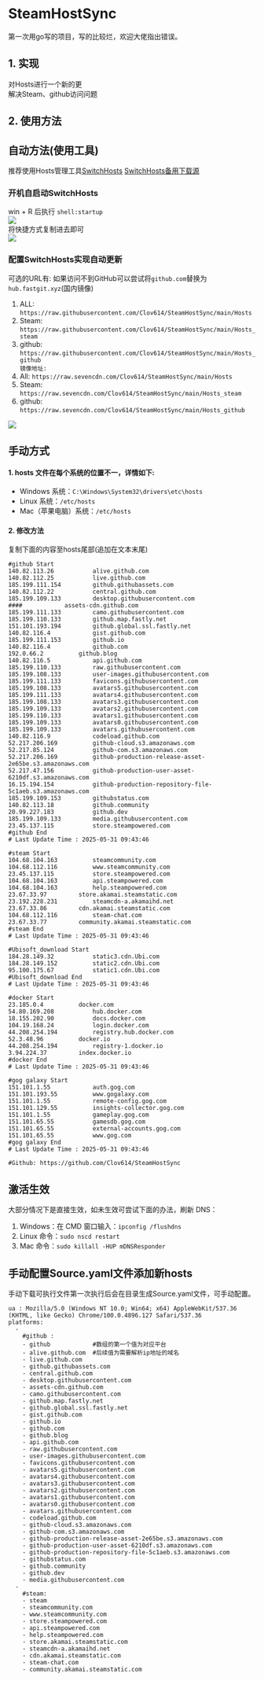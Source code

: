 # SteamHostSync
第一次用go写的项目，写的比较烂，欢迎大佬指出错误。

## 1. 实现
对Hosts进行一个新的更  
解决Steam、github访问问题

## 2. 使用方法
## 自动方法(使用工具)
推荐使用Hosts管理工具[SwitchHosts](https://github.com/oldj/SwitchHosts) 
[SwitchHosts备用下载源](https://nas.iaimi.info/s/nT5pb8jMQp32QwB)
### 开机自启动SwitchHosts
win + R 后执行 `shell:startup`    
![](/img/1.png)  
将快捷方式复制进去即可  
![](/img/2.png)  
### 配置SwitchHosts实现自动更新  
可选的URL有:
如果访问不到GitHub可以尝试将`github.com`替换为`hub.fastgit.xyz`(国内镜像)
1. ALL: `https://raw.githubusercontent.com/Clov614/SteamHostSync/main/Hosts`  
2. Steam: `https://raw.githubusercontent.com/Clov614/SteamHostSync/main/Hosts_steam`  
3. github: `https://raw.githubusercontent.com/Clov614/SteamHostSync/main/Hosts_github`    
`镜像地址:`
4. All: `https://raw.sevencdn.com/Clov614/SteamHostSync/main/Hosts`  
5. Steam: `https://raw.sevencdn.com/Clov614/SteamHostSync/main/Hosts_steam`  
6. github: `https://raw.sevencdn.com/Clov614/SteamHostSync/main/Hosts_github`  

![](/img/3.png)

## 手动方式
#### 1. hosts 文件在每个系统的位置不一，详情如下:
- Windows 系统：`C:\Windows\System32\drivers\etc\hosts`
- Linux 系统：`/etc/hosts`
- Mac（苹果电脑）系统：`/etc/hosts`

#### 2. 修改方法
复制下面的内容至hosts尾部(追加在文本末尾)

```
#github Start
140.82.113.26			alive.github.com
140.82.112.25			live.github.com
185.199.111.154			github.githubassets.com
140.82.112.22			central.github.com
185.199.109.133			desktop.githubusercontent.com
####			assets-cdn.github.com
185.199.111.133			camo.githubusercontent.com
185.199.110.133			github.map.fastly.net
151.101.193.194			github.global.ssl.fastly.net
140.82.116.4			gist.github.com
185.199.111.153			github.io
140.82.116.4			github.com
192.0.66.2			github.blog
140.82.116.5			api.github.com
185.199.110.133			raw.githubusercontent.com
185.199.108.133			user-images.githubusercontent.com
185.199.111.133			favicons.githubusercontent.com
185.199.108.133			avatars5.githubusercontent.com
185.199.111.133			avatars4.githubusercontent.com
185.199.108.133			avatars3.githubusercontent.com
185.199.109.133			avatars2.githubusercontent.com
185.199.110.133			avatars1.githubusercontent.com
185.199.109.133			avatars0.githubusercontent.com
185.199.109.133			avatars.githubusercontent.com
140.82.116.9			codeload.github.com
52.217.206.169			github-cloud.s3.amazonaws.com
52.217.85.124			github-com.s3.amazonaws.com
52.217.206.169			github-production-release-asset-2e65be.s3.amazonaws.com
52.217.47.156			github-production-user-asset-6210df.s3.amazonaws.com
16.15.194.154			github-production-repository-file-5c1aeb.s3.amazonaws.com
185.199.109.153			githubstatus.com
140.82.113.18			github.community
20.99.227.183			github.dev
185.199.109.133			media.githubusercontent.com
23.45.137.115			store.steampowered.com
#github End
# Last Update Time : 2025-05-31 09:43:46 

#steam Start
104.68.104.163			steamcommunity.com
104.68.112.116			www.steamcommunity.com
23.45.137.115			store.steampowered.com
104.68.104.163			api.steampowered.com
104.68.104.163			help.steampowered.com
23.67.33.97			store.akamai.steamstatic.com
23.192.228.231			steamcdn-a.akamaihd.net
23.67.33.86			cdn.akamai.steamstatic.com
104.68.112.116			steam-chat.com
23.67.33.77			community.akamai.steamstatic.com
#steam End
# Last Update Time : 2025-05-31 09:43:46 

#Ubisoft_download Start
184.28.149.32			static3.cdn.Ubi.com
184.28.149.152			static2.cdn.Ubi.com
95.100.175.67			static1.cdn.Ubi.com
#Ubisoft_download End
# Last Update Time : 2025-05-31 09:43:46 

#docker Start
23.185.0.4			docker.com
54.80.169.208			hub.docker.com
18.155.202.90			docs.docker.com
104.19.168.24			login.docker.com
44.208.254.194			registry.hub.docker.com
52.3.48.96			docker.io
44.208.254.194			registry-1.docker.io
3.94.224.37			index.docker.io
#docker End
# Last Update Time : 2025-05-31 09:43:46 

#gog galaxy Start
151.101.1.55			auth.gog.com
151.101.193.55			www.gogalaxy.com
151.101.1.55			remote-config.gog.com
151.101.129.55			insights-collector.gog.com
151.101.1.55			gameplay.gog.com
151.101.65.55			gamesdb.gog.com
151.101.65.55			external-accounts.gog.com
151.101.65.55			www.gog.com
#gog galaxy End
# Last Update Time : 2025-05-31 09:43:46 

#Github: https://github.com/Clov614/SteamHostSync

```

## 激活生效
大部分情况下是直接生效，如未生效可尝试下面的办法，刷新 DNS：
1. Windows：在 CMD 窗口输入：`ipconfig /flushdns`
2. Linux 命令：`sudo nscd restart`
3. Mac 命令：`sudo killall -HUP mDNSResponder`  

## 手动配置Source.yaml文件添加新hosts  
手动下载可执行文件第一次执行后会在目录生成Source.yaml文件，可手动配置。  

```
ua : Mozilla/5.0 (Windows NT 10.0; Win64; x64) AppleWebKit/537.36 (KHTML, like Gecko) Chrome/100.0.4896.127 Safari/537.36
platforms:
  -
    #github :
    - github            #数组的第一个值为对应平台
    - alive.github.com  #后续值为需要解析ip地址的域名
    - live.github.com
    - github.githubassets.com
    - central.github.com
    - desktop.githubusercontent.com
    - assets-cdn.github.com
    - camo.githubusercontent.com
    - github.map.fastly.net
    - github.global.ssl.fastly.net
    - gist.github.com
    - github.io
    - github.com
    - github.blog
    - api.github.com
    - raw.githubusercontent.com
    - user-images.githubusercontent.com
    - favicons.githubusercontent.com
    - avatars5.githubusercontent.com
    - avatars4.githubusercontent.com
    - avatars3.githubusercontent.com
    - avatars2.githubusercontent.com
    - avatars1.githubusercontent.com
    - avatars0.githubusercontent.com
    - avatars.githubusercontent.com
    - codeload.github.com
    - github-cloud.s3.amazonaws.com
    - github-com.s3.amazonaws.com
    - github-production-release-asset-2e65be.s3.amazonaws.com
    - github-production-user-asset-6210df.s3.amazonaws.com
    - github-production-repository-file-5c1aeb.s3.amazonaws.com
    - githubstatus.com
    - github.community
    - github.dev
    - media.githubusercontent.com
  -
    #steam:
    - steam
    - steamcommunity.com
    - www.steamcommunity.com
    - store.steampowered.com
    - api.steampowered.com
    - help.steampowered.com
    - store.akamai.steamstatic.com
    - steamcdn-a.akamaihd.net
    - cdn.akamai.steamstatic.com
    - steam-chat.com
    - community.akamai.steamstatic.com
```
